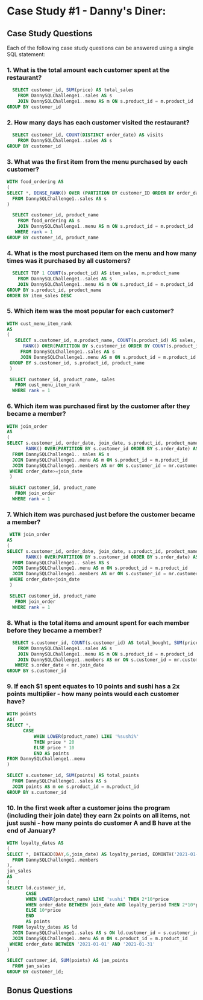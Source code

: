 # Case Study #1 - Danny's Diner:

## Case Study Questions

Each of the following case study questions can be answered using a single SQL statement:

### 1.  What is the total amount each customer spent at the restaurant?

````sql
  SELECT customer_id, SUM(price) AS total_sales
    FROM DannySQLChallenge1..sales AS s
    JOIN DannySQLChallenge1..menu AS m ON s.product_id = m.product_id
GROUP BY customer_id
````

### 2.  How many days has each customer visited the restaurant?

````sql
  SELECT customer_id, COUNT(DISTINCT order_date) AS visits
    FROM DannySQLChallenge1..sales AS s
GROUP BY customer_id
````

### 3.  What was the first item from the menu purchased by each customer?

````sql
WITH food_ordering AS
(
SELECT *, DENSE_RANK() OVER (PARTITION BY customer_ID ORDER BY order_date) AS rank
  FROM DannySQLChallenge1..sales AS s
)

  SELECT customer_id, product_name
    FROM food_ordering AS s
    JOIN DannySQLChallenge1..menu AS m ON s.product_id = m.product_id
   WHERE rank = 1
GROUP BY customer_id, product_name
````

### 4.  What is the most purchased item on the menu and how many times was it purchased by all customers?

````sql
  SELECT TOP 1 COUNT(s.product_id) AS item_sales, m.product_name
    FROM DannySQLChallenge1..sales AS s
    JOIN DannySQLChallenge1..menu AS m ON s.product_id = m.product_id
GROUP BY s.product_id, product_name
ORDER BY item_sales DESC

````

### 5.  Which item was the most popular for each customer?

````sql
WITH cust_menu_item_rank
AS
(
   SELECT s.customer_id, m.product_name, COUNT(s.product_id) AS sales, 
   	  RANK() OVER(PARTITION BY s.customer_id ORDER BY COUNT(s.product_id) DESC) AS rank
     FROM DannySQLChallenge1..sales AS s
     JOIN DannySQLChallenge1..menu AS m ON s.product_id = m.product_id
 GROUP BY s.customer_id, s.product_id, product_name
 )

 SELECT customer_id, product_name, sales
   FROM cust_menu_item_rank
  WHERE rank = 1
````

### 6.  Which item was purchased first by the customer after they became a member?

````sql
WITH join_order
AS
(
SELECT s.customer_id, order_date, join_date, s.product_id, product_name, 
       RANK() OVER(PARTITION BY s.customer_id ORDER BY s.order_date) AS rank
  FROM DannySQLChallenge1.. sales AS s
  JOIN DannySQLChallenge1..menu AS m ON s.product_id = m.product_id
  JOIN DannySQLChallenge1..members AS mr ON s.customer_id = mr.customer_id
 WHERE order_date>=join_date
 )

 SELECT customer_id, product_name
   FROM join_order
  WHERE rank = 1
````

### 7.  Which item was purchased just before the customer became a member?

````sql
 WITH join_order
AS
(
SELECT s.customer_id, order_date, join_date, s.product_id, product_name, 
       RANK() OVER(PARTITION BY s.customer_id ORDER BY s.order_date) AS rank
  FROM DannySQLChallenge1.. sales AS s
  JOIN DannySQLChallenge1..menu AS m ON s.product_id = m.product_id
  JOIN DannySQLChallenge1..members AS mr ON s.customer_id = mr.customer_id
 WHERE order_date<join_date
 )

 SELECT customer_id, product_name
   FROM join_order
  WHERE rank = 1
````

### 8.  What is the total items and amount spent for each member before they became a member?

````sql
  SELECT s.customer_id, COUNT(s.customer_id) AS total_bought, SUM(price) AS total_sales
    FROM DannySQLChallenge1..sales AS s
    JOIN DannySQLChallenge1..menu AS m ON s.product_id = m.product_id
    JOIN DannySQLChallenge1..members AS mr ON s.customer_id = mr.customer_id
   WHERE s.order_date < mr.join_date
GROUP BY s.customer_id


````

### 9.  If each $1 spent equates to 10 points and sushi has a 2x points multiplier - how many points would each customer have?

````sql
WITH points
AS(
SELECT *,
	  CASE 
	      WHEN LOWER(product_name) LIKE '%sushi%'
	      THEN price * 20
	      ELSE price * 10
	      END AS points
FROM DannySQLChallenge1..menu
)

SELECT s.customer_id, SUM(points) AS total_points
  FROM DannySQLChallenge1..sales AS s
  JOIN points AS m on s.product_id = m.product_id
GROUP BY s.customer_id
````

### 10. In the first week after a customer joins the program (including their join date) they earn 2x points on all items, not just sushi - how many points do customer A and B have at the end of January?

````sql
WITH loyalty_dates AS
(
SELECT *, DATEADD(DAY,6,join_date) AS loyalty_period, EOMONTH('2021-01-31') AS end_date
  FROM DannySQLChallenge1..members
),
jan_sales
AS
(
SELECT ld.customer_id,
       CASE
	   WHEN LOWER(product_name) LIKE 'sushi' THEN 2*10*price
	   WHEN order_date BETWEEN join_date AND loyalty_period THEN 2*10*price
	   ELSE 10*price
	   END
	   AS points
  FROM loyalty_dates AS ld
  JOIN DannySQLChallenge1..sales AS s ON ld.customer_id = s.customer_id
  JOIN DannySQLChallenge1..menu AS m ON s.product_id = m.product_id
 WHERE order_date BETWEEN '2021-01-01' AND '2021-01-31'
)

SELECT customer_id, SUM(points) AS jan_points
  FROM jan_sales
GROUP BY customer_id;
````


## Bonus Questions

